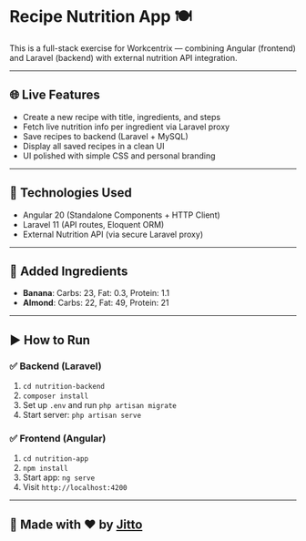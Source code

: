 # Recipe Nutrition App 🍽️

This is a full-stack exercise for Workcentrix — combining Angular (frontend) and Laravel (backend) with external nutrition API integration.

---

## 🌐 Live Features

- Create a new recipe with title, ingredients, and steps
- Fetch live nutrition info per ingredient via Laravel proxy
- Save recipes to backend (Laravel + MySQL)
- Display all saved recipes in a clean UI
- UI polished with simple CSS and personal branding

---

## 🚀 Technologies Used

- Angular 20 (Standalone Components + HTTP Client)
- Laravel 11 (API routes, Eloquent ORM)
- External Nutrition API (via secure Laravel proxy)

---

## 🧪 Added Ingredients

- **Banana**: Carbs: 23, Fat: 0.3, Protein: 1.1  
- **Almond**: Carbs: 22, Fat: 49, Protein: 21

---

## ▶️ How to Run

### ✅ Backend (Laravel)
1. `cd nutrition-backend`
2. `composer install`
3. Set up `.env` and run `php artisan migrate`
4. Start server: `php artisan serve`

### ✅ Frontend (Angular)
1. `cd nutrition-app`
2. `npm install`
3. Start app: `ng serve`
4. Visit `http://localhost:4200`

---


## 💬 Made with ❤️ by [Jitto](https://jitto1.github.io/MyCV/)
